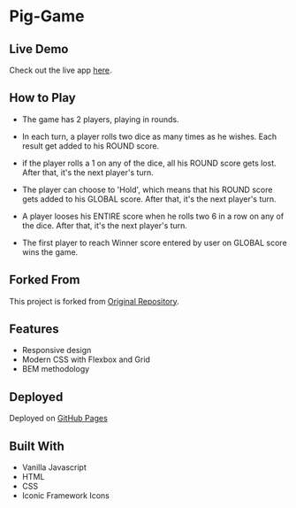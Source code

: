 # Pig-Game

## Live Demo
Check out the live app [here](https://pig-game-js-v2.netlify.app/).

## How to Play
* The game has 2 players, playing in rounds.

* In each turn, a player rolls two dice as many times as he wishes. Each result get added to his ROUND score.

* if the player rolls a 1 on any of the dice, all his ROUND score gets lost. After that, it's the next player's turn.

* The player can choose to 'Hold', which means that his ROUND score gets added to his GLOBAL score. After that, it's the next player's turn.

* A player looses his ENTIRE score when he rolls two 6 in a row on any of the dice. After that, it's the next player's turn.

* The first player to reach Winner score entered by user on GLOBAL score wins the game.

## Forked From
This project is forked from [Original Repository](https://github.com/jonasschmedtmann/complete-javascript-course/tree/master/07-Pig-Game).

## Features
- Responsive design
- Modern CSS with Flexbox and Grid
- BEM methodology

## Deployed

Deployed on [GitHub Pages](https://AzumaraJoseph.github.io/Pig-Game)



## Built With
- Vanilla Javascript
- HTML
- CSS
- Iconic Framework Icons